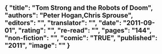 {
 "title": "Tom Strong and the Robots of Doom",
 "authors": "Peter Hogan,Chris Sprouse",
 "editors": "",
 "translator": "",
 "date": "2011-09-01",
 "rating": "",
 "re-read": "",
 "pages": "144",
 "non-fiction": "",
 "comic": "TRUE",
 "published": "2011",
 "image": ""
}
---

